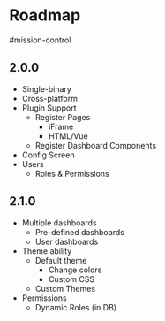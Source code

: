 # Roadmap

\#mission-control 

## 2.0.0

* Single-binary
* Cross-platform
* Plugin Support
  * Register Pages
    * iFrame
    * HTML/Vue
  * Register Dashboard Components
* Config Screen
* Users
  * Roles & Permissions

## 2.1.0

* Multiple dashboards
  * Pre-defined dashboards
  * User dashboards
* Theme ability
  * Default theme
    * Change colors
    * Custom CSS
  * Custom Themes
* Permissions
  * Dynamic Roles (in DB)
